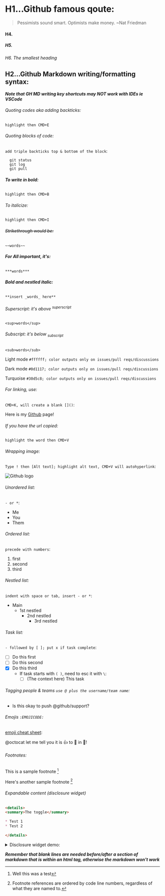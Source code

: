 # H1...Github famous qoute:
> Pessimists sound smart. Optimists make money. ~Nat Friedman

#### H4.
##### H5.
###### H6. The smallest heading

## H2...Github Markdown writing/formatting syntax:

***Note that GH MD writing key shortcuts may NOT work with IDEs ie VSCode***

###### Quoting codes aka adding backticks:
`highlight then CMD+E`

###### Quoting blocks of code:
`add triple backticks top & bottom of the block`:
```
  git status
  git log
  git pull
```

###### **To write in bold:** 
`highlight then CMD+B`

###### _To italicize:_ 
`highlight then CMD+I`

###### ~~Strikethrough would be:~~ 
`~~words~~`

###### ***For All important, it's:*** 
`***words***`

###### **Bold and _nestled_ italic:** 
`**insert _words_ here**`

###### Superscript: it's above <sup>superscript</sup> 
`<sup>words</sup>`

###### Subscript: it's below <sub>subscript</sub> 
`<sub>words</sub>`

Light mode `#ffffff; color outputs only on issues/pull reqs/discussions`

Dark mode `#0d1117; color outputs only on issues/pull reqs/discussions`

Turquoise `#30d5c8; color outputs only on issues/pull reqs/discussions`

###### For linking, use:
`CMD+K, will create a blank []()`:

Here is my [Github](https://github.com/julrdb) page!

###### If you have the url copied:
`highlight the word then CMD+V`

###### Wrapping image: 
`Type ! then [Alt text]; highlight alt text, CMD+V will autohyperlink`:

![Github logo](https://github.githubassets.com/images/modules/logos_page/GitHub-Mark.png)

###### Unordered list:
`- or *`:
- Me
- You 
- Them

###### Ordered list:
`precede with numbers`:
1. first
2. second
3. third

###### Nestled list:
`indent with space or tab, insert - or *`:
* Main
  * 1st nestled
    * 2nd nestled
      * 3rd nestled

###### Task list:
`- followed by [ ]; put x if task complete`:
- [ ] Do this first
- [ ] Do this second 
- [x] Do this third
  * If task starts with `( )`, need to esc it with `\`: 
    - [ ] \(The context here) This task

###### Tagging people & teams `use @ plus the username/team name`:
* Is this okay to push @github/support?

###### Emojis `:EMOJICODE:` 
[emoji cheat sheet](https://github.com/ikatyang/emoji-cheat-sheet/blob/master/README.md):

@octocat let me tell you it is 👍 to 🥳 in 🌆!

###### Footnotes:

This is a sample footnote [^1]

Here's another sample footnote [^check]

[^1]: Well this was a test
[^check]: Footnote references are ordered by code line numbers, regardless of what they are named to.

###### Expandable content (disclosure widget)
```markdown
<details>
<summary>The toggle</summary>
  
* Test 1
* Test 2
  
</details>
```

<details>
<summary>Disclosure widget demo:</summary>
  <p>
    
  ##### Wrap in < p > tags for varying info types.  
  ```python
  print("Python code block print test")
  ```
 
  </p>
</details>

***Remember that blank lines are needed before/after a section of markdown that is within an html tag, otherwise the markdown won't work***
